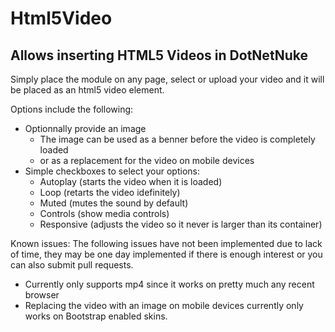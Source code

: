 # Html5Video

## Allows inserting HTML5 Videos in DotNetNuke

Simply place the module on any page, select or upload your video and it will be placed as an html5 video element.

Options include the following:
* Optionnally provide an image
   * The image can be used as a benner before the video is completely loaded
   * or as a replacement for the video on mobile devices
* Simple checkboxes to select your options:
   * Autoplay (starts the video when it is loaded)
   * Loop (retarts the video idefinitely)
   * Muted (mutes the sound by default)
   * Controls (show media controls)
   * Responsive (adjusts the video so it never is larger than its container)

Known issues:
The following issues have not been implemented due to lack of time, they may be one day implemented if there is enough interest or you can also submit pull requests.
* Currently only supports mp4 since it works on pretty much any recent browser
* Replacing the video with an image on mobile devices currently only works on Bootstrap enabled skins.
